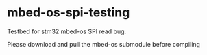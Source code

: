 # mbed-os-spi-testing
Testbed for stm32 mbed-os SPI read bug. 

Please download and pull the mbed-os submodule before compiling